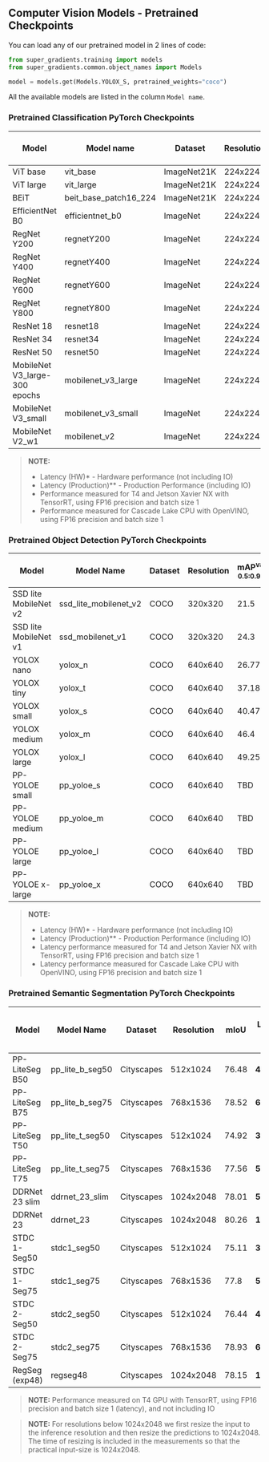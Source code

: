 
## Computer Vision Models - Pretrained Checkpoints

You can load any of our pretrained model in 2 lines of code:
```python
from super_gradients.training import models
from super_gradients.common.object_names import Models

model = models.get(Models.YOLOX_S, pretrained_weights="coco")
```

All the available models are listed in the column `Model name`.


### Pretrained Classification PyTorch Checkpoints


| Model                         | Model name            | Dataset     | Resolution | Top-1   | Top-5   | Latency (HW)*<sub>T4</sub> | Latency (Production)**<sub>T4</sub> | Latency (HW)*<sub>Jetson Xavier NX</sub> | Latency (Production)**<sub>Jetson Xavier NX</sub> | Latency <sub>Cascade Lake</sub> |
|-------------------------------|-----------------------|-------------|------------|---------|---------|----------------------------|-------------------------------------|------------------------------------------|---------------------------------------------------|:-------------------------------:|
| ViT base                      | vit_base              | ImageNet21K | 224x224    | 84.15   | -       | **4.46ms**                 | **4.60ms**                          | **-** *                                  | **-**                                             |          **57.22ms**            |
| ViT large                     | vit_large             | ImageNet21K | 224x224    | 85.64   | -       | **12.81ms**                | **13.19ms**                         | **-** *                                  | **-**                                             |          **187.22ms**           |
| BEiT                          | beit_base_patch16_224 | ImageNet21K | 224x224    | -       | -       | **-ms**                    | **-ms**                             | **-** *                                  | **-**                                             |             **-ms**             |
| EfficientNet B0               | efficientnet_b0       | ImageNet    | 224x224    | 77.62   | 93.49   | **0.93ms**                 | **1.38ms**                          | **-** *                                  | **-**                                             |           **3.44ms**            |
| RegNet Y200                   | regnetY200            | ImageNet    | 224x224    | 70.88   | 89.35   | **0.63ms**                 | **1.08ms**                          | **2.16ms**                               | **2.47ms**                                        |           **2.06ms**            |
| RegNet Y400                   | regnetY400            | ImageNet    | 224x224    | 74.74   | 91.46   | **0.80ms**                 | **1.25ms**                          | **2.62ms**                               | **2.91ms**                                        |           **2.87ms**            |
| RegNet Y600                   | regnetY600            | ImageNet    | 224x224    | 76.18   | 92.34   | **0.77ms**                 | **1.22ms**                          | **2.64ms**                               | **2.93ms**                                        |           **2.39ms**            |
| RegNet Y800                   | regnetY800            | ImageNet    | 224x224    | 77.07   | 93.26   | **0.74ms**                 | **1.19ms**                          | **2.77ms**                               | **3.04ms**                                        |           **2.81ms**            |
| ResNet 18                     | resnet18              | ImageNet    | 224x224    | 70.6    | 89.64   | **0.52ms**                 | **0.95ms**                          | **2.01ms**                               | **2.30ms**                                        |           **4.56ms**            |
| ResNet 34                     | resnet34              | ImageNet    | 224x224    | 74.13   | 91.7    | **0.92ms**                 | **1.34ms**                          | **3.57ms**                               | **3.87ms**                                        |           **7.64ms**            |
| ResNet 50                     | resnet50              | ImageNet    | 224x224    | 81.91   | 93.0    | **1.03ms**                 | **1.44ms**                          | **4.78ms**                               | **5.10ms**                                        |           **9.25ms**            |
| MobileNet V3_large-300 epochs | mobilenet_v3_large    | ImageNet    | 224x224    | 74.52   | 91.92   | **0.67ms**                 | **1.11ms**                          | **2.42ms**                               | **2.71ms**                                        |           **1.76ms**            |
| MobileNet V3_small            | mobilenet_v3_small    | ImageNet    | 224x224    | 67.45   | 87.47   | **0.55ms**                 | **0.96ms**                          | **2.01ms** *                             | **2.35ms**                                        |           **1.06ms**            |
| MobileNet V2_w1               | mobilenet_v2          | ImageNet    | 224x224    | 73.08   | 91.1    | **0.46 ms**                | **0.89ms**                          | **1.65ms** *                             | **1.90ms**                                        |           **1.56ms**            |
> **NOTE:** <br/>
> - Latency (HW)* - Hardware performance (not including IO)<br/>
> - Latency (Production)** - Production Performance (including IO)
> - Performance measured for T4 and Jetson Xavier NX with TensorRT, using FP16 precision and batch size 1
> - Performance measured for Cascade Lake CPU with OpenVINO, using FP16 precision and batch size 1



### Pretrained Object Detection PyTorch Checkpoints


| Model                 | Model Name            | Dataset | Resolution | mAP<sup>val<br>0.5:0.95 | Latency (HW)*<sub>T4</sub> | Latency (Production)**<sub>T4</sub> | Latency (HW)*<sub>Jetson Xavier NX</sub> | Latency (Production)**<sub>Jetson Xavier NX</sub> | Latency <sub>Cascade Lake</sub> |
|-----------------------|-----------------------|---------|------------|-------------------------|----------------------------|-------------------------------------|------------------------------------------|---------------------------------------------------|:-------------------------------:|
| SSD lite MobileNet v2 | ssd_lite_mobilenet_v2 | COCO    | 320x320    | 21.5                    | **0.77ms**                 | **1.40ms**                          | **5.28ms**                               | **6.44ms**                                        |            **4.13ms**           |
| SSD lite MobileNet v1 | ssd_mobilenet_v1      | COCO    | 320x320    | 24.3                    | **1.55ms**                 | **2.84ms**                          | **8.07ms**                               | **9.14ms**                                        |           **22.76ms**           |
| YOLOX nano            | yolox_n               | COCO    | 640x640    | 26.77                   | **2.47ms**                 | **4.09ms**                          | **11.49ms**                              | **12.97ms**                                       |              **-**              |
| YOLOX tiny            | yolox_t               | COCO    | 640x640    | 37.18                   | **3.16ms**                 | **4.61ms**                          | **15.23ms**                              | **19.24ms**                                       |              **-**              |
| YOLOX small           | yolox_s               | COCO    | 640x640    | 40.47                   | **3.58ms**                 | **4.94ms**                          | **18.88ms**                              | **22.48ms**                                       |              **-**              |
| YOLOX medium          | yolox_m               | COCO    | 640x640    | 46.4                    | **6.40ms**                 | **7.65ms**                          | **39.22ms**                              | **44.5ms**                                        |              **-**              |
| YOLOX large           | yolox_l               | COCO    | 640x640    | 49.25                   | **10.07ms**                | **11.12ms**                         | **68.73ms**                              | **77.01ms**                                       |              **-**              |
| PP-YOLOE small        | pp_yoloe_s            | COCO    | 640x640    | TBD                     | **2.39**                   | **4.3**                             | **14.28**                                | **14.99**                                         |              **-**              |
| PP-YOLOE medium       | pp_yoloe_m            | COCO    | 640x640    | TBD                     | **5.16**                   | **7.05**                            | **32.71**                                | **33.46**                                              |              **-**              |
| PP-YOLOE large        | pp_yoloe_l            | COCO    | 640x640    | TBD                     | **7.65**                   | **9.59**                            | **51.13**                                | **50.39**                                                |              **-**              |
| PP-YOLOE x-large      | pp_yoloe_x            | COCO    | 640x640    | TBD                     | **14.04**                  | **15.96**                           | ****                                     | ****                                                |              **-**              |

> **NOTE:** <br/>
> - Latency (HW)* - Hardware performance (not including IO)<br/>
> - Latency (Production)** - Production Performance (including IO)
> - Latency performance measured for T4 and Jetson Xavier NX with TensorRT, using FP16 precision and batch size 1
> - Latency performance measured for Cascade Lake CPU with OpenVINO, using FP16 precision and batch size 1

### Pretrained Semantic Segmentation PyTorch Checkpoints

| Model          | Model Name      | Dataset    | Resolution | mIoU  | Latency b1<sub>T4</sub> | Latency b1<sub>T4</sub> including IO | Latency (Production)**<sub>Jetson Xavier NX</sub> | 
|----------------|-----------------|------------|------------|-------|-------------------------|--------------------------------------|:-------------------------------------------------:|
| PP-LiteSeg B50 | pp_lite_b_seg50 | Cityscapes | 512x1024   | 76.48 | **4.18ms**              | **31.22ms**                          |                    **31.69ms**                    |
| PP-LiteSeg B75 | pp_lite_b_seg75 | Cityscapes | 768x1536   | 78.52 | **6.84ms**              | **33.69ms**                          |                    **49.89ms**                    |
| PP-LiteSeg T50 | pp_lite_t_seg50 | Cityscapes | 512x1024   | 74.92 | **3.26ms**              | **30.33ms**                          |                    **26.20ms**                    |
| PP-LiteSeg T75 | pp_lite_t_seg75 | Cityscapes | 768x1536   | 77.56 | **5.20ms**              | **32.28ms**                          |                    **38.03ms**                    |
| DDRNet 23 slim | ddrnet_23_slim  | Cityscapes | 1024x2048  | 78.01 | **5.74ms**              | **32.01ms**                          |                    **45.18ms**                    |
| DDRNet 23      | ddrnet_23       | Cityscapes | 1024x2048  | 80.26 | **12.74ms**             | **39.01ms**                          |                   **106.26ms**                    |
| STDC 1-Seg50   | stdc1_seg50     | Cityscapes | 512x1024   | 75.11 | **3.34ms**              | **30.12ms**                          |                    **27.54ms**                    |
| STDC 1-Seg75   | stdc1_seg75     | Cityscapes | 768x1536   | 77.8  | **5.53ms**              | **32.490ms**                         |                     **43.88**                     |
| STDC 2-Seg50   | stdc2_seg50     | Cityscapes | 512x1024   | 76.44 | **4.12ms**              | **30.94ms**                          |                    **32.03ms**                    |
| STDC 2-Seg75   | stdc2_seg75     | Cityscapes | 768x1536   | 78.93 | **6.95ms**              | **33.89ms**                          |                    **54.48ms**                    |
| RegSeg (exp48) | regseg48        | Cityscapes | 1024x2048  | 78.15 | **12.03ms**             | **38.91ms**                          |                    **78.20ms**                    |

> **NOTE:** Performance measured on T4 GPU with TensorRT, using FP16 precision and batch size 1 (latency), and not including IO

> **NOTE:** For resolutions below 1024x2048 we first resize the input to the inference resolution and then resize the predictions to 1024x2048. The time of resizing is included in the measurements so that the practical input-size is 1024x2048.
